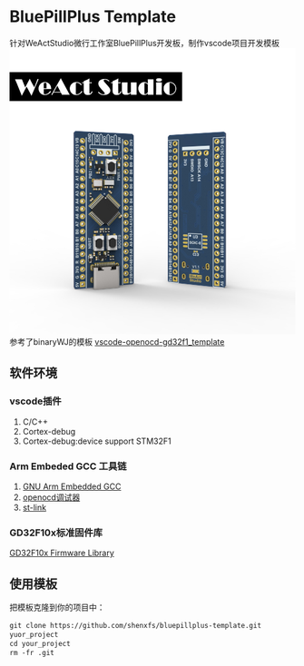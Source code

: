 # BluePillPlus Template 
针对WeActStudio微行工作室BluePillPlus开发板，制作vscode项目开发模板![](https://github.com/WeActStudio/WeActStudio.BluePill-Plus-GD32/blob/main/Images/BluePillPlus.jpg?raw=true)参考了binaryWJ的模板
[vscode-openocd-gd32f1_template](https://github.com/binaryWJ/vscode-openocd-gd32f1_template)
## 软件环境
### vscode插件
1. C/C++
2. Cortex-debug 
3. Cortex-debug:device support STM32F1

### Arm Embeded GCC 工具链
1. [GNU Arm Embedded GCC](https://github.com/xpack-dev-tools/arm-none-eabi-gcc-xpack)
2. [openocd调试器](https://github.com/xpack-dev-tools/openocd-xpack)
3. [st-link](https://github.com/stlink-org/stlink)

### GD32F10x标准固件库
[GD32F10x Firmware Library](https://www.gd32mcu.com/download/down/document_id/180/path_type/1)

## 使用模板
把模板克隆到你的项目中：

```
git clone https://github.com/shenxfs/bluepillplus-template.git yuor_project
cd your_project
rm -fr .git
```

